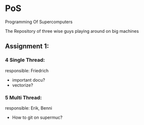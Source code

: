 # PoS
Programming Of Supercomputers

The Repository of three wise guys playing around on big machines

## Assignment 1:

### 4 Single Thread: 
responsible: Friedrich

- important docu?
- vectorize?

### 5 Multi Thread:
responsible: Erik, Benni

- How to git on supermuc?
